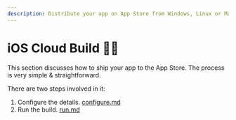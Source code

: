 ```yaml
---
description: Distribute your app on App Store from Windows, Linux or Mac.
---
```


# iOS Cloud Build 😮‍💨

This section discusses how to ship your app to the App Store. The process is very simple & straightforward.

There are two steps involved in it:

1. &#x20;Configure the details. [configure.md](configure.md "mention")
2. &#x20;Run the build. [run.md](run.md "mention")
